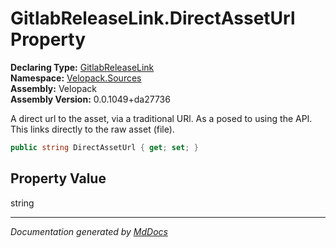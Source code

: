 ﻿<!--  
  <auto-generated>   
    The contents of this file were generated by a tool.  
    Changes to this file may be list if the file is regenerated  
  </auto-generated>   
-->

# GitlabReleaseLink.DirectAssetUrl Property

**Declaring Type:** [GitlabReleaseLink](../index.md)  
**Namespace:** [Velopack.Sources](../../index.md)  
**Assembly:** Velopack  
**Assembly Version:** 0.0.1049+da27736

A direct url to the asset, via a traditional URl.  As a posed to using the API. This links directly to the raw asset (file).

```csharp
public string DirectAssetUrl { get; set; }
```

## Property Value

string

___

*Documentation generated by [MdDocs](https://github.com/ap0llo/mddocs)*
